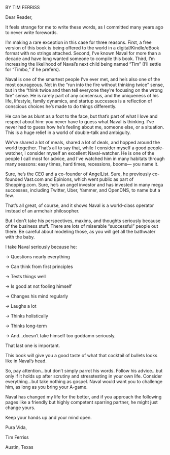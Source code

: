 BY TIM FERRISS

Dear Reader, 

It feels strange for me to write these words, as I committed many years ago to never write forewords. 

I’m making a rare exception in this case for three reasons. First, a free version of this book is being offered to the world in a digital/Kindle/eBook format with no strings attached. Second, I’ve known Naval for more than a decade and have long wanted someone to compile this book. Third, I’m increasing the likelihood of Naval’s next child being named “Tim” (I’ll settle for “Timbo,” if he prefers). 

Naval is one of the smartest people I’ve ever met, and he’s also one of the most courageous. Not in the “run into the fire without thinking twice” sense, but in the “think twice and then tell everyone they’re focusing on the wrong fire” sense. He is rarely part of any consensus, and the uniqueness of his life, lifestyle, family dynamics, and startup successes is a reflection of conscious choices he’s made to do things differently.

He can be as blunt as a foot to the face, but that’s part of what I love and respect about him: you never have to guess what Naval is thinking. I’ve never had to guess how he’s feeling about me, someone else, or a situation. This is a huge relief in a world of double-talk and ambiguity. 

We’ve shared a lot of meals, shared a lot of deals, and hopped around the world together. That’s all to say that, while I consider myself a good people-watcher, I consider myself an excellent Naval-watcher. He is one of the people I call most for advice, and I’ve watched him in many habitats through many seasons: easy times, hard times, recessions, booms— you name it. 

Sure, he’s the CEO and a co-founder of AngelList. Sure, he previously co-founded Vast.com and Epinions, which went public as part of Shopping.com. Sure, he’s an angel investor and has invested in many mega successes, including Twitter, Uber, Yammer, and OpenDNS, to name but a few. 

That’s all great, of course, and it shows Naval is a world-class operator instead of an armchair philosopher. 

But I don’t take his perspectives, maxims, and thoughts seriously because of the business stuff. There are lots of miserable “successful” people out there. Be careful about modeling those, as you will get all the bathwater with the baby. 

I take Naval seriously because he: 

→ Questions nearly everything 

→ Can think from first principles

→ Tests things well

→ Is good at not fooling himself 

→ Changes his mind regularly 

→ Laughs a lot 

→ Thinks holistically 

→ Thinks long-term 

→ And…doesn’t take himself too goddamn seriously. 

That last one is important. 

This book will give you a good taste of what that cocktail of bullets looks like in Naval’s head. 

So, pay attention…but don’t simply parrot his words. Follow his advice…but only if it holds up after scrutiny and stresstesting in your own life. Consider everything…but take nothing as gospel. Naval would want you to challenge him, as long as you bring your A-game. 

Naval has changed my life for the better, and if you approach the following pages like a friendly but highly competent sparring partner, he might just change yours. 

Keep your hands up and your mind open. 

Pura Vida, 

Tim Ferriss 

Austin, Texas